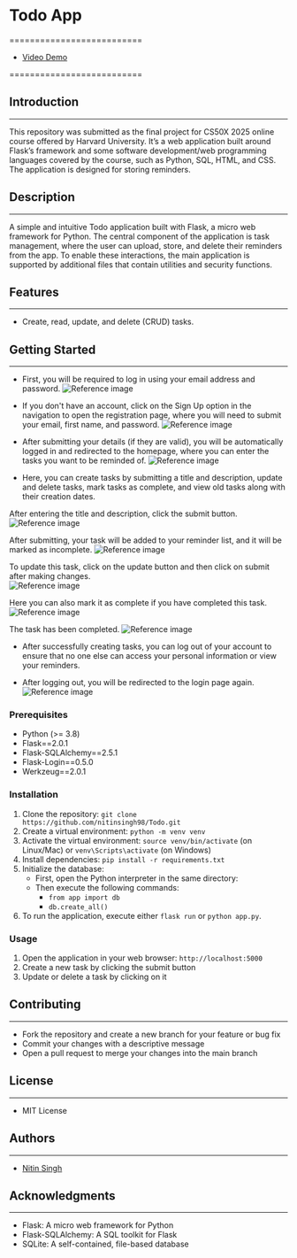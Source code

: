 # Todo App
==========================
   * [Video Demo]()
     
==========================
## Introduction
---
This repository was submitted as the final project for CS50X 2025 online course offered by Harvard University. It’s a web application built around Flask’s framework and some software development/web programming languages covered by the course, such as Python, SQL, HTML, and CSS. The application is designed for storing reminders.

## Description
---------------

A simple and intuitive Todo application built with Flask, a micro web framework for Python.
The central component of the application is task management, where the user can upload, store, and delete their reminders from the app. To enable these interactions, the main application is supported by additional files that contain utilities and security functions.

## Features
------------

* Create, read, update, and delete (CRUD) tasks.

## Getting Started
---------------

* First, you will be required to log in using your email address and password.
![Reference image](/static/todo_images/please_log_in.png) 

* If you don't have an account, click on the Sign Up option in the navigation to open the registration page, where you will need to submit your email, first name, and password.
![Reference image](/static/todo_images/sign_up.png)

* After submitting your details (if they are valid), you will be automatically logged in and redirected to the homepage, where you can enter the tasks you want to be reminded of.
![Reference image](/static/todo_images/after_login.png)

* Here, you can create tasks by submitting a title and description, update and delete tasks, mark tasks as complete, and view old tasks along with their creation dates.

After entering the title and description, click the submit button.
![Reference image](/static/todo_images/entering_tasks.png)

After submitting, your task will be added to your reminder list, and it will be marked as incomplete.
![Reference image](/static/todo_images/task_list.png)

To update this task, click on the update button and then click on submit after making changes.  
![Reference image](/static/todo_images/update_uncheck.png)

Here you can also mark it as complete if you have completed this task.
![Reference image](/static/todo_images/update_checked.png)

The task has been completed.
![Reference image](/static/todo_images/after_update.png)

* After successfully creating tasks, you can log out of your account to ensure that no one else can access your personal information or view your reminders.

* After logging out, you will be redirected to the login page again.
![Reference image](/static/todo_images/login.png)

### Prerequisites

* Python (>= 3.8)
* Flask==2.0.1
* Flask-SQLAlchemy==2.5.1
* Flask-Login==0.5.0
* Werkzeug==2.0.1

### Installation

1. Clone the repository: `git clone https://github.com/nitinsingh98/Todo.git`
3. Create a virtual environment: `python -m venv venv`
4. Activate the virtual environment: `source venv/bin/activate` (on Linux/Mac) or `venv\Scripts\activate` (on Windows)
5. Install dependencies: `pip install -r requirements.txt`
6. Initialize the database:
    * First, open the Python interpreter in the same directory:
    * Then execute the following commands:
        * `from app import db`
        * `db.create_all()`
7. To run the application, execute either `flask run` or `python app.py`.


### Usage

1. Open the application in your web browser: `http://localhost:5000`
2. Create a new task by clicking the submit button
3. Update or delete a task by clicking on it

## Contributing
------------

* Fork the repository and create a new branch for your feature or bug fix
* Commit your changes with a descriptive message
* Open a pull request to merge your changes into the main branch

## License
-------

* MIT License

## Authors
--------

* [Nitin Singh](https://github.com/nitinsingh98)

## Acknowledgments
---------------

* Flask: A micro web framework for Python
* Flask-SQLAlchemy: A SQL toolkit for Flask
* SQLite: A self-contained, file-based database

